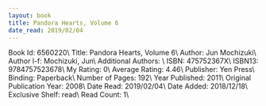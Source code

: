 ```yaml
---
layout: book
title: Pandora Hearts, Volume 6
date_read: 2019/02/04
---
```


Book Id: 6560220\ 
Title: Pandora Hearts, Volume 6\ 
Author: Jun Mochizuki\ 
Author l-f: Mochizuki, Jun\ 
Additional Authors: \ 
ISBN: 475752367X\ 
ISBN13: 9784757523678\ 
My Rating: 0\ 
Average Rating: 4.46\ 
Publisher: Yen Press\ 
Binding: Paperback\ 
Number of Pages: 192\ 
Year Published: 2011\ 
Original Publication Year: 2008\ 
Date Read: 2019/02/04\ 
Date Added: 2018/12/18\ 
Exclusive Shelf: read\ 
Read Count: 1\ 

